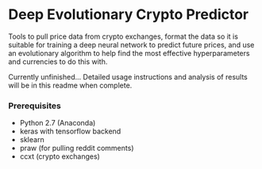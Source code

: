 # Deep Evolutionary Crypto Predictor

Tools to pull price data from crypto exchanges, format the data so it is suitable for training a deep neural network to predict future prices, and use an evolutionary algorithm to help find the most effective hyperparameters and currencies to do this with.

Currently unfinished... Detailed usage instructions and analysis of results will be in this readme when complete.

### Prerequisites

* Python 2.7 (Anaconda)
* keras with tensorflow backend
* sklearn
* praw (for pulling reddit comments)
* ccxt (crypto exchanges)
